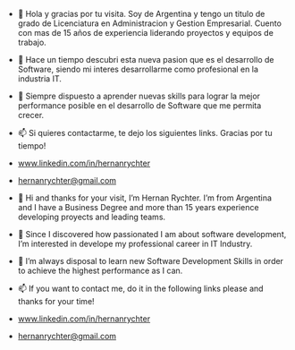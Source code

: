 -  👋 Hola y gracias por tu visita. Soy de Argentina y tengo un titulo de grado de Licenciatura en Administracion y Gestion Empresarial. Cuento con mas de 15 años de experiencia liderando proyectos y equipos de trabajo.
- 👀 Hace un tiempo descubri esta nueva pasion que es el desarrollo de Software, siendo mi interes desarrollarme como profesional en la industria IT.
- 🌱 Siempre dispuesto a aprender nuevas skills para lograr la mejor performance posible en el desarrollo de Software que me permita crecer.
- 📫 Si quieres contactarme, te dejo los siguientes links. Gracias por tu tiempo! 
- www.linkedin.com/in/hernanrychter
- hernanrychter@gmail.com



- 👋 Hi and thanks for your visit, I’m Hernan Rychter. I’m from Argentina and I have a Business Degree and more than 15 years experience developing proyects and leading teams.
- 👀 Since I discovered how passionated I am about software development, I’m interested in develope my professional career in IT Industry.
- 🌱 I’m always disposal to learn new Software Development Skills in order to achieve the highest performance as I can.
- 📫 If you want to contact me, do it in the following links please and thanks for your time! 
- www.linkedin.com/in/hernanrychter
- hernanrychter@gmail.com
